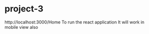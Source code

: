 # project-3
http://localhost:3000/Home To run the react application 
It will work in mobile view also
